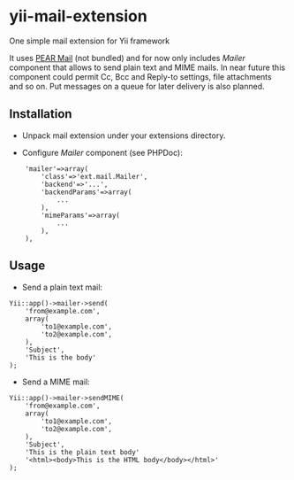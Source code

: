 yii-mail-extension
==================

One simple mail extension for Yii framework

It uses [PEAR Mail](http://pear.php.net/manual/en/package.mail.php) (not bundled) and for now only includes *Mailer* component that allows to send plain text and MIME mails. In near future this component could permit Cc, Bcc and Reply-to settings, file attachments and so on. Put messages on a queue for later delivery is also planned.

Installation
------------

* Unpack mail extension under your extensions directory.

* Configure *Mailer* component (see PHPDoc):

```
	'mailer'=>array(
		'class'=>'ext.mail.Mailer',
		'backend'=>'...',
		'backendParams'=>array(
			...
		),
		'mimeParams'=>array(
			...
		),
	),
```

Usage
-----

* Send a plain text mail:

```
Yii::app()->mailer->send(
	'from@example.com',
	array(
		'to1@example.com',
		'to2@example.com',
	),
	'Subject',
	'This is the body'
);
```

* Send a MIME mail:

```
Yii::app()->mailer->sendMIME(
	'from@example.com',
	array(
		'to1@example.com',
		'to2@example.com',
	),
	'Subject',
	'This is the plain text body'
	'<html><body>This is the HTML body</body></html>'
);
```

